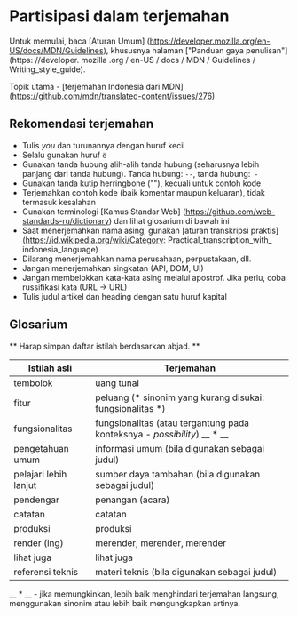 # Partisipasi dalam terjemahan

Untuk memulai, baca [Aturan Umum] (https://developer.mozilla.org/en-US/docs/MDN/Guidelines), khususnya halaman ["Panduan gaya penulisan"] (https: //developer. mozilla .org / en-US / docs / MDN / Guidelines / Writing_style_guide).

Topik utama - [terjemahan Indonesia dari MDN] (https://github.com/mdn/translated-content/issues/276)

## Rekomendasi terjemahan
- Tulis _you_ dan turunannya dengan huruf kecil
- Selalu gunakan huruf `ё`
- Gunakan tanda hubung alih-alih tanda hubung (seharusnya lebih panjang dari tanda hubung). Tanda hubung: `--`, tanda hubung:` -`
- Gunakan tanda kutip herringbone (""), kecuali untuk contoh kode
- Terjemahkan contoh kode (baik komentar maupun keluaran), tidak termasuk kesalahan
- Gunakan terminologi [Kamus Standar Web] (https://github.com/web-standards-ru/dictionary) dan lihat glosarium di bawah ini
- Saat menerjemahkan nama asing, gunakan [aturan transkripsi praktis] (https://id.wikipedia.org/wiki/Category: Practical_transcription_with_ indonesia_language)
- Dilarang menerjemahkan nama perusahaan, perpustakaan, dll.
- Jangan menerjemahkan singkatan (API, DOM, UI)
- Jangan membelokkan kata-kata asing melalui apostrof. Jika perlu, coba russifikasi kata (URL -> URL)
- Tulis judul artikel dan heading dengan satu huruf kapital

## Glosarium

** Harap simpan daftar istilah berdasarkan abjad. **

| Istilah asli | Terjemahan |
| ------------------ | ---------- |
| tembolok | uang tunai |
| fitur | peluang (* sinonim yang kurang disukai: fungsionalitas *) |
| fungsionalitas | fungsionalitas (atau tergantung pada konteksnya - _possibility_) __ * __ |
| pengetahuan umum | informasi umum (bila digunakan sebagai judul) |
| pelajari lebih lanjut | sumber daya tambahan (bila digunakan sebagai judul) |
| pendengar | penangan (acara) |
| catatan | catatan |
| produksi | produksi |
| render (ing) | merender, merender, merender |
| lihat juga | lihat juga |
| referensi teknis | materi teknis (bila digunakan sebagai judul) |

__ * __ - jika memungkinkan, lebih baik menghindari terjemahan langsung, menggunakan sinonim atau lebih baik mengungkapkan artinya.
